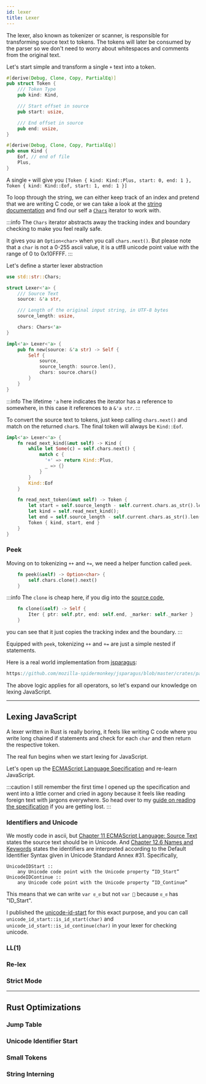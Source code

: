```yaml
---
id: lexer
title: Lexer
---
```


The lexer, also known as tokenizer or scanner, is responsible for transforming source text to tokens.
The tokens will later be consumed by the parser so we don't need to worry about whitespaces and comments from the original text.

Let's start simple and transform a single `+` text into a token.

```rust
#[derive(Debug, Clone, Copy, PartialEq)]
pub struct Token {
    /// Token Type
    pub kind: Kind,

    /// Start offset in source
    pub start: usize,

    /// End offset in source
    pub end: usize,
}

#[derive(Debug, Clone, Copy, PartialEq)]
pub enum Kind {
    Eof, // end of file
    Plus,
}
```

A single `+` will give you `[Token { kind: Kind::Plus, start: 0, end: 1 }, Token { kind: Kind::Eof, start: 1, end: 1 }]`

To loop through the string, we can either keep track of an index and pretend that we are writing C code,
or we can take a look at the [string documentation](https://doc.rust-lang.org/std/primitive.str.html#)
and find our self a [`Chars`](https://doc.rust-lang.org/std/str/struct.Chars.html) iterator to work with.

:::info
The `Chars` iterator abstracts away the tracking index and boundary checking to make you feel really safe.

It gives you an `Option<char>` when you call `chars.next()`.
But please note that a `char` is not a 0-255 ascii value,
it is a utf8 unicode point value with the range of 0 to 0x10FFFF.
:::

Let's define a starter lexer abstraction

```rust
use std::str::Chars;

struct Lexer<'a> {
    /// Source Text
    source: &'a str,

    /// Length of the original input string, in UTF-8 bytes
    source_length: usize,

    chars: Chars<'a>
}

impl<'a> Lexer<'a> {
    pub fn new(source: &'a str) -> Self {
        Self {
            source,
            source_length: source.len(),
            chars: source.chars()
        }
    }
}
```

:::info
The lifetime `'a` here indicates the iterator has a reference to somewhere, in this case it references to a `&'a str`.
:::

To convert the source text to tokens, just keep calling `chars.next()` and match on the returned `char`s.
The final token will always be `Kind::Eof`.

```rust
impl<'a> Lexer<'a> {
    fn read_next_kind(&mut self) -> Kind {
        while let Some(c) = self.chars.next() {
            match c {
              '+' => return Kind::Plus,
              _ => {}
            }
        }
        Kind::Eof
    }

    fn read_next_token(&mut self) -> Token {
        let start = self.source_length - self.current.chars.as_str().len();
        let kind = self.read_next_kind();
        let end = self.source_length - self.current.chars.as_str().len();
        Token { kind, start, end }
    }
}
```

### Peek

Moving on to tokenizing `++` and `+=`, we need a helper function called `peek`.

```rust
    fn peek(&self) -> Option<char> {
        self.chars.clone().next()
    }
```

:::info
The `clone` is cheap here, if you dig into the [source code](https://doc.rust-lang.org/src/core/slice/iter.rs.html#148-152),

```rust
    fn clone(&self) -> Self {
        Iter { ptr: self.ptr, end: self.end, _marker: self._marker }
    }
```

you can see that it just copies the tracking index and the boundary.
:::

Equipped with `peek`, tokenizing `++` and `+=` are just a simple nested if statements.

Here is a real world implementation from [jsparagus](https://github.com/mozilla-spidermonkey/jsparagus):

```rust reference
https://github.com/mozilla-spidermonkey/jsparagus/blob/master/crates/parser/src/lexer.rs#L1769-L1791
```

The above logic applies for all operators, so let's expand our knowledge on lexing JavaScript.

---

## Lexing JavaScript

A lexer written in Rust is really boring, it feels like writing C code
where you write long chained if statements and check for each `char` and then return the respective token.

The real fun begins when we start lexing for JavaScript.

Let's open up the [ECMAScript Language Specification](https://tc39.es/ecma262/) and re-learn JavaScript.

:::caution
I still remember the first time I opened up the specification and went into a little corner
and cried in agony because it feels like reading foreign text with jargons everywhere.
So head over to my [guide on reading the specification](/blog/ecma-spec) if you are getting lost.
:::

### Identifiers and Unicode

We mostly code in ascii,
but [Chapter 11 ECMAScript Language: Source Text](https://tc39.es/ecma262/#sec-ecmascript-language-source-code)
states the source text should be in Unicode.
And [Chapter 12.6 Names and Keywords](https://tc39.es/ecma262/#sec-names-and-keywords)
states the identifiers are interpreted according to the Default Identifier Syntax given in Unicode Standard Annex #31.
Specifically,

```markup
UnicodeIDStart ::
    any Unicode code point with the Unicode property “ID_Start”
UnicodeIDContinue ::
    any Unicode code point with the Unicode property “ID_Continue”
```

This means that we can write `var ಠ_ಠ` but not `var 🦀` because `ಠ_ಠ` has "ID_Start".

I published the [unicode-id-start](https://crates.io/crates/unicode-id-start) for this exact purpose,
and you can call `unicode_id_start::is_id_start(char)` and `unicode_id_start::is_id_continue(char)` in your lexer for checking unicode.

### LL(1)

### Re-lex

### Strict Mode

---

## Rust Optimizations

### Jump Table

### Unicode Identifier Start

### Small Tokens

### String Interning
